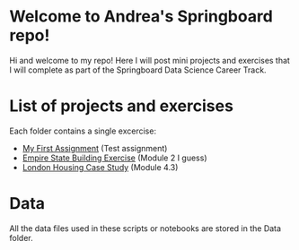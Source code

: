 # Welcome to Andrea's Springboard repo!

Hi and welcome to my repo! Here I will post mini projects and exercises that I will complete as part of the Springboard Data Science Career Track. 




# List of projects and exercises
Each folder contains a single excercise:
 - [My First Assignment](https://github.com/andrea-fantini/Springboard/blob/master/My%20First%20Assignment.ipynb) (Test assignment)
 - [Empire State Building Exercise](https://github.com/andrea-fantini/Springboard/blob/master/Empire%20state%20building%20simulation.ipynb) (Module 2 I guess)
 - [London Housing Case Study](https://github.com/andrea-fantini/Springboard/blob/master/Unit%204%20Challenge%20-%20Tier%203.ipynb) (Module 4.3)


# Data

All the data files used in these scripts or notebooks are stored in the Data folder.
